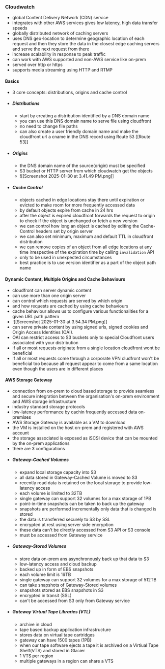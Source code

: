 ### Cloudwatch
* global Content Delivery Network (CDN) service
* integrates with other AWS services gives low latency, high data transfer speeds
* globally distributed network of caching servers
* uses DNS geo-location to determine geographic location of each request and then they store the data in the closest edge caching servers and serve the next request from there
* increase scalability in response to peak traffic
* can work with AWS supported and non-AWS service like on-prem
* served over http or https
* supports media streaming using HTTP and RTMP
#### Basics
* 3 core concepts: distributions, origins and cache control
* ##### Distributions
	* start by creating a distribution identified by a DNS domain name
	* you can use this DNS domain name to serve file using cloudfront 
	* no need to change file paths 
	* can also create a user friendly domain name and make the cloudfront url a cname in the DNS record using Route 53 [[Route 53]]
* ##### Origins
	* the DNS domain name of the source(origin) must be specified
	* S3 bucket or HTTP server from which cloudwatch get the objects
	* ![[Screenshot 2025-01-30 at 3.41.49 PM.png]]
* ##### Cache Control
	* objects cached in edge locations stay there until expiration or evicted to make room for more frequently accessed data
	* by default objects expire from cache in 24 hrs
	* after the object is expired cloudfront forwards the request to origin to check if the object is unchanged or fetch a new version
	* we can control how long an object is cached by editing the Cache-Control headers set by origin server 
	* we can also set minimum, maximum and default TTL in cloudfront distribution
	* we can remove copies of an object from all edge locations at any time irrespective of the expiration time by calling `invalidation` API
	* only to be used in unexpected circumstances
	* best practice is to use version identifier as a part of the object path name
#### Dynamic Content, Multiple Origins and Cache Behaviours
* cloudfront can server dynamic content
* can use more than one origin server
* can control which requests are served by which origin
* and how requests are cached by using cache behaviours
* cache behaviour allows us to configure various functionalities for a given URL path pattern
* ![[Screenshot 2025-01-30 at 3.54.34 PM.png]]
* can serve private content by using signed urls, signed cookies and Origin Access Identities (OAI).
* OAI can restrict access to S3 buckets only to special Cloudfront users associated with your distribution 
* If all or most requests originate from a single location cloudfront wont be beneficial
* If all or most requests come through a corporate VPN cludfront won't be beneficial too because all request appear to come from a same location even though the users are in different places
#### AWS Storage Gateway
* connection from on-prem to cloud based storage to provide seamless and secure integration between the organisation's on-prem environment and AWS storage infrastructure
* industry standard storage protocols
* low-latency performance by cachin frequently accessed data on-premises
* AWS Storage Gateway is available as a VM to download
* the VM is installed on the host on-prem and registered with AWS account
* the storage associated is exposed as iSCSI device that can be mounted by the on-prem applications
* there are 3 configurations
* ##### Gateway-Cached Volumes
	* expand local storage capacity into S3
	* all data stored in Gateway-Cached Volume is moved to S3 
	* recently read data is retained on the local storage to provide low-latency access
	* each volume is limited to 32TB
	* single gateway can support 32 volumes for a max storage of 1PB
	* point-in-time snapshots can be taken to back up the gateway
	* snapshots are performed incrementally only data that is changed is stored
	* the data is transferred securely to S3 by SSL
	* encrypted at rest using server side encryption
	* these data can't be directly accessed from S3 API or S3 console
	* must be accessed from Gateway service
* ##### Gateway-Stored Volumes
	* store data on-prem ans asynchronously back up that data to S3
	* low-latency access and cloud backup
	* backed up in form of EBS snapshots
	* each volume limit is 16TB
	* single gateway can support 32 volumes for a max storage of 512TB
	* can take snapshots of Gateway-Stored volumes
	* snapshots stored as EBS snapshots in S3
	* encrypted in transit (SSL)
	* can't be accessed from S3 only from Gateway service
* ##### Gateway Virtual Tape Libraries (VTL)
	* archive in cloud
	* tape based backup application infrastructure
	* stores data on virtual tape cartridges
	* gateway can have 1500 tapes (1PB)
	* when our tape software ejects a tape it is archived on a Virtiual Tape Shelf(VTS) and stored in Glacier
	* 1 VTS per region
	* multiple gateways in a region can share a VTS
